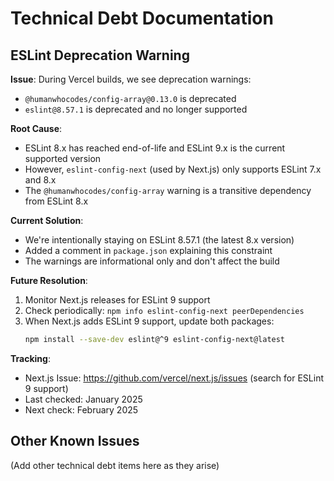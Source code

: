 # Technical Debt Documentation

## ESLint Deprecation Warning

**Issue**: During Vercel builds, we see deprecation warnings:
- `@humanwhocodes/config-array@0.13.0` is deprecated
- `eslint@8.57.1` is deprecated and no longer supported

**Root Cause**: 
- ESLint 8.x has reached end-of-life and ESLint 9.x is the current supported version
- However, `eslint-config-next` (used by Next.js) only supports ESLint 7.x and 8.x
- The `@humanwhocodes/config-array` warning is a transitive dependency from ESLint 8.x

**Current Solution**:
- We're intentionally staying on ESLint 8.57.1 (the latest 8.x version)
- Added a comment in `package.json` explaining this constraint
- The warnings are informational only and don't affect the build

**Future Resolution**:
1. Monitor Next.js releases for ESLint 9 support
2. Check periodically: `npm info eslint-config-next peerDependencies`
3. When Next.js adds ESLint 9 support, update both packages:
   ```bash
   npm install --save-dev eslint@^9 eslint-config-next@latest
   ```

**Tracking**:
- Next.js Issue: https://github.com/vercel/next.js/issues (search for ESLint 9 support)
- Last checked: January 2025
- Next check: February 2025

## Other Known Issues

(Add other technical debt items here as they arise) 